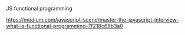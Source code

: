 JS functional programming

https://medium.com/javascript-scene/master-the-javascript-interview-what-is-functional-programming-7f218c68b3a0
